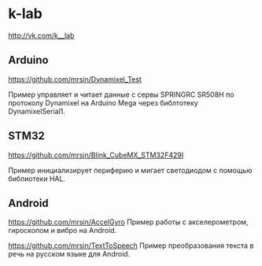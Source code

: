 # k-lab
http://vk.com/k__lab


## Arduino

https://github.com/mrsin/Dynamixel_Test

Пример управляет и читает данные с сервы SPRINGRC SR508H по протоколу Dynamixel на Arduino Mega через библтотеку DynamixelSerial1.

## STM32

https://github.com/mrsin/Blink_CubeMX_STM32F429I

Пример инициализирует периферию и мигает светодиодом с помощью библиотеки HAL.

## Android

https://github.com/mrsin/AccelGyro
Пример работы с акселерометром, гироскопом и вибро на Android.

https://github.com/mrsin/TextToSpeech
Пример преобразования текста в речь на русском языке для Android.
